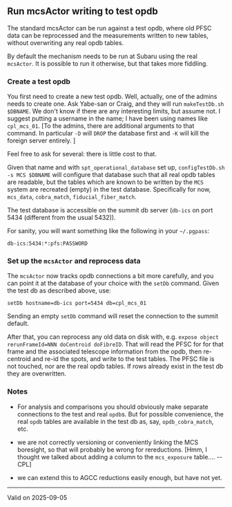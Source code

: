 ## Run mcsActor writing to test opdb

The standard mcsActor can be run against a test opdb, where old PFSC
data can be reprocessed and the measurements written to new tables,
without overwriting any real opdb tables.

By default the mechanism needs to be run at Subaru using the real
`mcsActor`. It is possible to run it otherwise, but that takes more
fiddling.

### Create a test opdb

You first need to create a new test opdb. Well, actually, one of the
admins needs to create one. Ask Yabe-san or Craig, and they will run
`makeTestDb.sh $DBNAME`. We don't know if there are any interesting
limits, but assume not. I suggest putting a username in the name; I
have been using names like `cpl_mcs_01`. [To the admins, there are
additional arguments to that command. In particular `-D` will `DROP`
the database first and `-K` will kill the foreign server entirely. ]

Feel free to ask for several: there is little cost to that.

Given that name and with `spt_operational_database` set up,
`configTestDb.sh -s MCS $DBNAME` will configure that database such
that all real opdb tables are readable, but the tables which are known
to be written by the `MCS` system are recreated (empty) in the test
database. Specifically for now, `mcs_data`, `cobra_match`,
`fiducial_fiber_match`.

The test database is accessible on the summit db server (`db-ics` on
port 5434 (different from the usual 5432)).

For sanity, you will want something like the following in your
`~/.pgpass`:

  `db-ics:5434:*:pfs:PASSWORD`

### Set up the `mcsActor` and reprocess data

The `mcsActor` now tracks opdb connections a bit more carefully, and
you can point it at the database of your choice with the `setDb`
command. Given the test db as described above, use:

  `setDb hostname=db-ics port=5434 db=cpl_mcs_01`

Sending an empty `setDb` command will reset the connection to the
summit default.

After that, you can reprocess any old data on disk with, e.g. `expose
object rerunFrameId=NNN doCentroid doFibreID`. That will read the PFSC
for for that frame and the associated telescope information from the
opdb, then re-centroid and re-id the spots, and write to the test
tables. The PFSC file is not touched, nor are the real opdb
tables. If rows already exist in the test db they are overwritten.

### Notes

 - For analysis and comparisons you should obviously make separate
   connections to the test and real `opdb`s. But for possible
   convenience, the real `opdb` tables are available in the test db
   as, say, `opdb_cobra_match`, etc.

 - we are not correctly versioning or conveniently linking the MCS
   boresight, so that will probably be wrong for rereductions. [Hmm, I
   thought we talked about adding a column to the `mcs_exposure`
   table.... -- CPL]

 - we can extend this to AGCC reductions easily enough, but have not
   yet.


 -------

Valid on 2025-09-05
